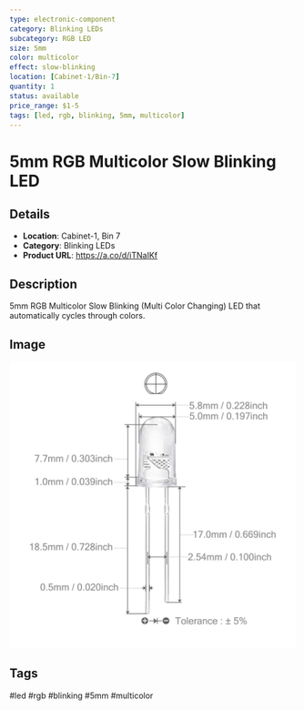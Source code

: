```yaml
---
type: electronic-component
category: Blinking LEDs
subcategory: RGB LED
size: 5mm
color: multicolor
effect: slow-blinking
location: [Cabinet-1/Bin-7]
quantity: 1
status: available
price_range: $1-5
tags: [led, rgb, blinking, 5mm, multicolor]
---
```


# 5mm RGB Multicolor Slow Blinking LED

## Details

- **Location**: Cabinet-1, Bin 7
- **Category**: Blinking LEDs
- **Product URL**: https://a.co/d/iTNaIKf

## Description

5mm RGB Multicolor Slow Blinking (Multi Color Changing) LED that automatically cycles through colors.

## Image

![5mm RGB Multicolor Slow Blinking LED](../attachments/61XuT1teAaL._SL1500_.jpg)

## Tags

#led #rgb #blinking #5mm #multicolor
